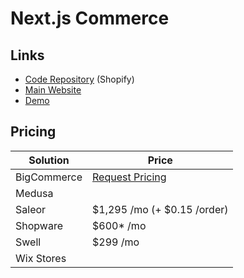 # Next.js Commerce

## Links

- [Code Repository](https://github.com/vercel/commerce) (Shopify)
- [Main Website](https://nextjs.org/commerce)
- [Demo](https://demo.vercel.store)

## Pricing

| Solution    | Price                                                     |
| ----------- | --------------------------------------------------------- |
| BigCommerce | [Request Pricing](https://bigcommerce.com/contact-sales/) |
| Medusa      |                                                           |
| Saleor      | $1,295 /mo (+ $0.15 /order)                               |
| Shopware    | $600\* /mo                                                |
| Swell       | $299 /mo                                                  |
| Wix Stores  |                                                           |
